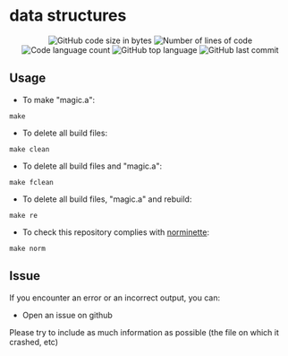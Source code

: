 # data structures

<p align="center">
	<img alt="GitHub code size in bytes" src="https://img.shields.io/github/languages/code-size/juwkim/data_structures?color=lightblue" />
	<img alt="Number of lines of code" src="https://img.shields.io/tokei/lines/github/juwkim/data_structures?color=critical" />
	<img alt="Code language count" src="https://img.shields.io/github/languages/count/juwkim/data_structures?color=yellow" />
	<img alt="GitHub top language" src="https://img.shields.io/github/languages/top/juwkim/data_structures?color=blue" />
	<img alt="GitHub last commit" src="https://img.shields.io/github/last-commit/juwkim/data_structures?color=green" />
</p>

## Usage

- To make "magic.a":

```
make
```

- To delete all build files:

```
make clean
```

- To delete all build files and "magic.a":

```
make fclean
```

- To delete all build files, "magic.a" and rebuild:

```
make re
```

- To check this repository complies with [norminette](https://github.com/42School/norminette):

```
make norm
```



## Issue

If you encounter an error or an incorrect output, you can:
 - Open an issue on github
    

Please try to include as much information as possible (the file on which it crashed, etc)
